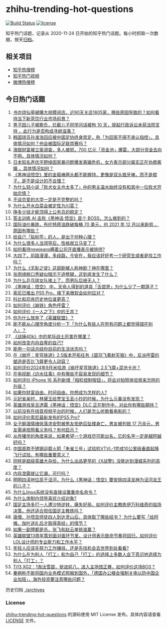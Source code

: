# zhihu-trending-hot-questions

[![Build Status](https://github.com/justjavac/zhihu-trending-hot-questions/workflows/ci/badge.svg?branch=master)](https://github.com/justjavac/zhihu-trending-hot-questions/actions)
[![license](https://img.shields.io/github/license/justjavac/zhihu-trending-hot-questions)](https://github.com/justjavac/zhihu-trending-hot-questions/blob/master/LICENSE)

知乎热门话题，记录从 2020-11-24
日开始的知乎热门话题。每小时抓取一次数据，按天[归档](./archives)。

## 相关项目

- [知乎热搜榜](https://github.com/justjavac/zhihu-trending-top-search)
- [知乎热门视频](https://github.com/justjavac/zhihu-trending-hot-video)
- [微博热搜榜](https://github.com/justjavac/weibo-trending-hot-search)

## 今日热门话题

<!-- BEGIN -->
<!-- 最后更新时间 Thu Sep 12 2024 05:20:48 GMT+0800 (China Standard Time) -->

1. [书亦烧仙草被曝大规模闭店，近90天关店1605家，哪些原因导致的？如何看待当下新茶饮行业市场前景？](https://www.zhihu.com/question/666777494)
1. [男子因儿子被欺负，拦截儿子同学问话被拘 10 天，提起行政诉讼未获法院支持 ，此行为是否构成寻衅滋事？](https://www.zhihu.com/question/666756976)
1. [韩国球员孙准浩回应被中国足协终身禁足，称「为回家不得不承认指控」，具体情况如何？他会被国际足联禁赛吗？](https://www.zhihu.com/question/666868772)
1. [海银财富被立案调查，多人被抓，700 亿元「资金池」爆雷，大部分资金去向不明，具体情况如何？](https://www.zhihu.com/question/666843400)
1. [日本知名声优平野绫因家暴问题爆发离婚危机，女方表示部分属实正在协商离婚 ，具体情况如何？](https://www.zhihu.com/question/666838586)
1. [《黑神话悟空》里的金箍棒两头都不能握持，更像是双头狼牙棒，而不是棍子，是不是设计的不合理？](https://www.zhihu.com/question/666482809)
1. [为什么轻小说「败犬女主也太多了」中的男主温水始终没有和其中一位败犬开始恋情？](https://www.zhihu.com/question/662714430)
1. [不谈恋爱的大学一定是不完整的吗？](https://www.zhihu.com/question/666700710)
1. [为什么开水白菜会被定性为川菜？](https://www.zhihu.com/question/661576548)
1. [挣多少钱才能顶得上公务员的稳定？](https://www.zhihu.com/question/659955713)
1. [答主训练 AI 击败《黑神话·悟空》首个 BOSS，怎么做到的？](https://www.zhihu.com/question/665989288)
1. [国际油价暴跌，布伦特原油跌破每桶 70 美元，创 2021 年 12 月以来新低 ，原因有哪些？](https://www.zhihu.com/question/666822284)
1. [给自己「贴标签」的人，是出于何种心理？](https://www.zhihu.com/question/666698021)
1. [为什么很多人当领导后，性格就立马变了？](https://www.zhihu.com/question/666583285)
1. [如何看待newjeans瞒着公司开直播表示被排挤?](https://www.zhihu.com/question/666877510)
1. [大四了，前路漫漫，多歧路，今安在，我应该好好考一个研究生或者是找工作吗？](https://www.zhihu.com/question/665560439)
1. [为什么《无耻之徒》这部剧被人称神剧？神在哪里？](https://www.zhihu.com/question/29584691)
1. [张雨绮脱口秀疑似暗示于适劈腿，这到底发生了什么？](https://www.zhihu.com/question/666795119)
1. [为什么乒乓球女队接上了，而男队后继无人？](https://www.zhihu.com/question/663580039)
1. [《黑神话：悟空》 中，天命人得到的道具「舌尝思」为什么少了一颗莲子？](https://www.zhihu.com/question/666506718)
1. [索尼已推出 PS5 Pro，接下来微软会如何应对？](https://www.zhihu.com/question/666746167)
1. [科比和邓肯历史地位谁更高？](https://www.zhihu.com/question/658309179)
1. [如何评价《崩铁》角色呼雷？](https://www.zhihu.com/question/666767643)
1. [如何评价《一人之下》中的王并？](https://www.zhihu.com/question/401616914)
1. [你为什么放弃了《英雄联盟》？](https://www.zhihu.com/question/375754922)
1. [能不能从心理学角度分析一下「为什么有些人在所有问题上都觉得错在别人」？](https://www.zhihu.com/question/666260576)
1. [《战锤40k》中的星际战士厉害在哪里？](https://www.zhihu.com/question/666728486)
1. [如何改变内向自卑的自己?](https://www.zhihu.com/question/666764520)
1. [能用一句话总结你目前的生活状态吗？](https://www.zhihu.com/question/665026734)
1. [在《崩坏：星穹铁道》2.5版本开拓任务《碧羽飞黄射天狼》中，反派呼雷的塑造是否比飞霄更令人动容？](https://www.zhihu.com/question/666787404)
1. [如何评价2024年9月米哈游《崩坏星穹铁道》2.5飞霄+混池卡池？](https://www.zhihu.com/question/666721571)
1. [在电视剧《边水往事》中有哪些不容易发现的细节？](https://www.zhihu.com/question/665884998)
1. [如何评价 iPhone 16 系列新增「相机控制按钮」，将会对拍照体验带来怎样的升级？](https://www.zhihu.com/question/666699155)
1. [如果你财富自由，时间自由，你想成为怎样的人?](https://www.zhihu.com/question/666675266)
1. [元妃省亲时，林黛玉给贾宝玉丢小抄的时候，为什么元春没有发现？](https://www.zhihu.com/question/666739468)
1. [英雄游戏吴旦透露《黑神话：悟空》DLC 正在制作中，对此你有哪些期待？](https://www.zhihu.com/question/666386797)
1. [以前没有在线音视频平台的时候，人们是怎么听歌看电影的？](https://www.zhihu.com/question/665606483)
1. [如何评价索尼最新发布的PS5 Pro?](https://www.zhihu.com/question/666788606)
1. [女子醉酒情绪低落求安慰被男友拒绝后坠楼身亡，男友被判赔 17 万余元，男友需承担照看义务吗？有何启示？](https://www.zhihu.com/question/666824181)
1. [从传播学的角度来说，如果希望一个游戏尽可能出名，它的名字一定是越短越好吗？](https://www.zhihu.com/question/632726275)
1. [中国首款不锈钢运载火箭「朱雀三号」试验机VTVL-1完成10公里级垂直起降飞行试验，有哪些重要意义？](https://www.zhihu.com/question/666841762)
1. [同样是超级英雄大杂烩，为什么出品更早的《X战警》没能达到漫威系列的高度？](https://www.zhihu.com/question/641946954)
1. [内存泄露就让它漏，可行吗？](https://www.zhihu.com/question/634940930)
1. [明明四渎地位高于泾河，为什么《黑神话：悟空》要安排四渎龙神为泾河龙王的儿子？](https://www.zhihu.com/question/666128487)
1. [为什么linux系统没有直接设置重命名命令？](https://www.zhihu.com/question/666698290)
1. [为什么体制内领导喜欢介绍对象?](https://www.zhihu.com/question/661117088)
1. [国足主场多打一人遭沙特逆转，痛失好局，如何评价主教练伊万科维奇的临场决策，他还适合担任国足主教练吗？](https://www.zhihu.com/question/666361555)
1. [唐僧、孙悟空师徒四人到达灵山后，具体取了哪些经书？ 为什么要写「给阿傩、伽叶送礼后才取得真经」的情节？](https://www.zhihu.com/question/666148469)
1. [如果一副牌都是杀，张飞和赵云单挑谁赢？](https://www.zhihu.com/question/27649166)
1. [英雄联盟13周年策划面对面环节里，设计师表示致命节奏将回归，如何评价LOL设计师的专业能力和工作水平？](https://www.zhihu.com/question/666499239)
1. [年轻人应该先努力工作赚钱，还是先找机会去世界到处看看?](https://www.zhihu.com/question/666459340)
1. [为什么在为别人「打工」和为自己「打工」的选择上多数人会下意识地选择为别人「打工」？](https://www.zhihu.com/question/666552204)
1. [Ti13 XG2：1淘汰雪碧，挺进前八，进入主场馆正赛，如何评价这场BO3？](https://www.zhihu.com/question/666797208)
1. [秦朔称不能将国内业务模式照搬到国外，「德国办公楼会强制关电以防中国企业加班」，海外投资要注意哪些问题？](https://www.zhihu.com/question/666733371)

<!-- END -->

历史归档 [./archives](./archives)

### License

[zhihu-trending-hot-questions](https://github.com/justjavac/zhihu-trending-hot-questions)
的源码使用 MIT License 发布。具体内容请查看 [LICENSE](./LICENSE) 文件。
